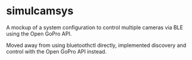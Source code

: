 # simulcamsys
A mockup of a system configuration to control multiple cameras via BLE using the Open GoPro API.

Moved away from using bluetoothctl directly, implemented discovery and control with the Open GoPro API instead.

